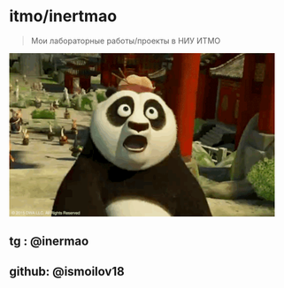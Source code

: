 # itmo/inertmao
> Мои лабораторные работы/проекты в НИУ ИТМО<br><sub><sup></sup></sub>


<img alt="Я воин Дракона!" src="https://github.com/inertmao/itmo/blob/main/.docx/DKbd.gif">


## tg : @inermao
## github: @ismoilov18
